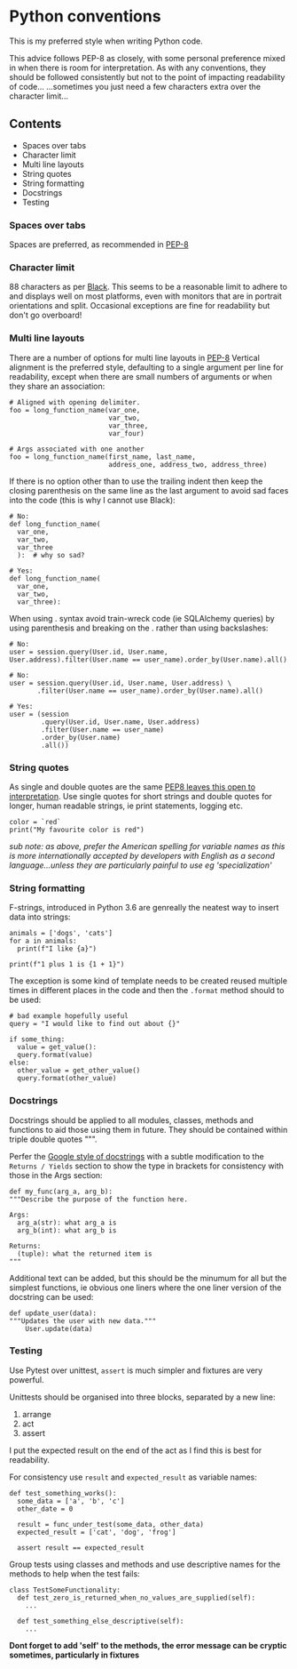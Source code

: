 # Python conventions

This is my preferred style when writing Python code. 

This advice follows PEP-8 as closely, with some personal preference mixed in when there is room for interpretation.
As with any conventions, they should be followed consistently but not to the point of impacting readability of code...
...sometimes you just need a few characters extra over the character limit...

## Contents

- Spaces over tabs
- Character limit
- Multi line layouts
- String quotes
- String formatting
- Docstrings
- Testing

### Spaces over tabs

Spaces are preferred, as recommended in [PEP-8](https://www.python.org/dev/peps/pep-0008/#tabs-or-spaces)

### Character limit

88 characters as per [Black](https://github.com/psf/black#line-length).
This seems to be a reasonable limit to adhere to and displays well on most platforms, even with monitors that are 
in portrait orientations and split. Occasional exceptions are fine for readability but don't go overboard!

### Multi line layouts

There are a number of options for multi line layouts in [PEP-8]()
Vertical alignment is the preferred style, defaulting to a single argument per line for readability, except when there are small numbers
of arguments or when they share an association:
```
# Aligned with opening delimiter.
foo = long_function_name(var_one,
                         var_two,
                         var_three,
                         var_four)
                         
# Args associated with one another
foo = long_function_name(first_name, last_name,
                         address_one, address_two, address_three)
```
If there is no option other than to use the trailing indent then keep the closing parenthesis on the same line as the last
argument to avoid sad faces into the code (this is why I cannot use Black):

```
# No:
def long_function_name(
  var_one,
  var_two,
  var_three
  ):  # why so sad?

# Yes:
def long_function_name(
  var_one,
  var_two,
  var_three):
```

When using . syntax avoid train-wreck code (ie SQLAlchemy queries) by using parenthesis and breaking on the . rather than using
backslashes:
```
# No:
user = session.query(User.id, User.name, User.address).filter(User.name == user_name).order_by(User.name).all()

# No:
user = session.query(User.id, User.name, User.address) \
       .filter(User.name == user_name).order_by(User.name).all()

# Yes:
user = (session
        .query(User.id, User.name, User.address)
        .filter(User.name == user_name)
        .order_by(User.name)
        .all())
```

### String quotes

As single and double quotes are the same [PEP8 leaves this open to interpretation](https://www.python.org/dev/peps/pep-0008/#string-quotes).
Use single quotes for short strings and double quotes for longer, human readable strings, ie print statements, logging etc.
```
color = `red`
print("My favourite color is red")
```
*sub note: as above, prefer the American spelling for variable names as this is more internationally accepted by developers
with English as a second language...unless they are particularly painful to use eg 'specialization'*

### String formatting

F-strings, introduced in Python 3.6 are genreally the neatest way to insert data into strings:
```
animals = ['dogs', 'cats']
for a in animals:
  print(f"I like {a}")
  
print(f"1 plus 1 is {1 + 1}")
```

The exception is some kind of template needs to be created reused multiple times in different places in the code
and then the ```.format``` method should to be used:
```
# bad example hopefully useful
query = "I would like to find out about {}"

if some_thing:
  value = get_value():
  query.format(value)
else:
  other_value = get_other_value()
  query.format(other_value)
```

### Docstrings

Docstrings should be applied to all modules, classes, methods and functions to aid those using them in future.
They should be contained within triple double quotes """.

Perfer the [Google style of docstrings](http://google.github.io/styleguide/pyguide.html#381-docstrings)
with a subtle modification to the ```Returns / Yields``` section to show the type in brackets for consistency 
with those in the Args section:
```
def my_func(arg_a, arg_b):
"""Describe the purpose of the function here.

Args:
  arg_a(str): what arg_a is
  arg_b(int): what arg_b is
  
Returns:
  (tuple): what the returned item is
"""
```
Additional text can be added, but this should be the minumum for all but the simplest functions, ie obvious one liners where
the one liner version of the docstring can be used:
```
def update_user(data):
"""Updates the user with new data."""
    User.update(data)
```

### Testing

Use Pytest over unittest, ```assert``` is much simpler and fixtures are very powerful.

Unittests should be organised into three blocks, separated by a new line:

1. arrange
2. act
3. assert

I put the expected result on the end of the act as I find this is best for readability.

For consistency use `result` and `expected_result` as variable names:
```
def test_something_works():
  some_data = ['a', 'b', 'c']
  other_date = 0
  
  result = func_under_test(some_data, other_data)
  expected_result = ['cat', 'dog', 'frog']
  
  assert result == expected_result
```

Group tests using classes and methods and use descriptive names for the methods to help when the test fails:
```
class TestSomeFunctionality:
  def test_zero_is_returned_when_no_values_are_supplied(self):
    ...
    
  def test_something_else_descriptive(self):
    ...
```
**Dont forget to add 'self' to the methods, the error message can be cryptic sometimes, particularly in fixtures**
